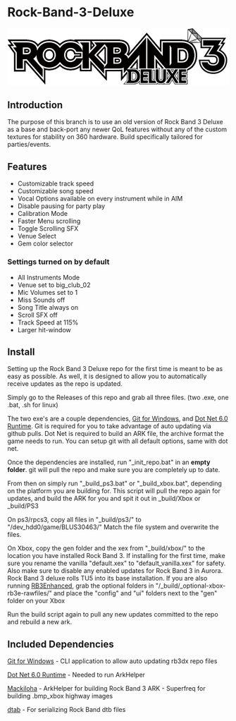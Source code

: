 # Rock-Band-3-Deluxe

![Header Image](dependencies/header.png)

## Introduction

The purpose of this branch is to use an old version of Rock Band 3 Deluxe as a base and back-port any newer QoL features without any of the custom textures for stability on 360 hardware. Build specifically tailored for parties/events.

## Features

- Customizable track speed
- Customizable song speed 
- Vocal Options available on every instrument while in AIM
- Disable pausing for party play
- Calibration Mode
- Faster Menu scrolling
- Toggle Scrolling SFX
- Venue Select
- Gem color selector

### Settings turned on by default

- All Instruments Mode
- Venue set to big_club_02
- Mic Volumes set to 1
- Miss Sounds off
- Song Title always on
- Scroll SFX off
- Track Speed at 115%
- Larger hit-window

## Install

Setting up the Rock Band 3 Deluxe repo for the first time is meant to be as easy as possible.
As well, it is designed to allow you to automatically receive updates as the repo is updated.

Simply go to the Releases of this repo and grab all three files. (two .exe, one .bat, .sh for linux)

The two exe's are a couple dependencies, [Git for Windows](https://gitforwindows.org/), and [Dot Net 6.0 Runtime](https://dotnet.microsoft.com/en-us/download/dotnet/6.0/runtime).
Git is required for you to take advantage of auto updating via github pulls. Dot Net is required to build an ARK file, the archive format the game needs to run.
You can setup git with all default options, same with dot net.

Once the dependencies are installed, run "_init_repo.bat" in an **empty folder**. git will pull the repo and make sure you are completely up to date.

From then on simply run "_build_ps3.bat" or "_build_xbox.bat", depending on the platform you are building for. This script will pull the repo again for updates, and build the ARK for you and spit it out in _build/Xbox or _build/PS3

On ps3/rpcs3, copy all files in "_build/ps3/" to "/dev_hdd0/game/BLUS30463/"
Match the file system and overwrite the files.

On Xbox, copy the gen folder and the xex from "_build/xbox/" to the location you have installed Rock Band 3.
If installing for the first time, make sure you rename the vanilla "default.xex" to "default_vanilla.xex" for safety.
Also make sure to disable any enabled updates for Rock Band 3 in Aurora. Rock Band 3 deluxe rolls TU5 into its base installation.
If you are also running [RB3Enhanced](https://github.com/RBEnhanced/RB3Enhanced), grab the optional folders in "/_build/_optional-xbox-rb3e-rawfiles/" and place the "config" and "ui" folders next to the "gen" folder on your Xbox

Run the build script again to pull any new updates committed to the repo and rebuild a new ark.


## Included Dependencies

[Git for Windows](https://gitforwindows.org/) - CLI application to allow auto updating rb3dx repo files

[Dot Net 6.0 Runtime](https://dotnet.microsoft.com/en-us/download/dotnet/6.0/runtime) - Needed to run ArkHelper

[Mackiloha](https://github.com/PikminGuts92/Mackiloha) - ArkHelper for building Rock Band 3 ARK - Superfreq for building .bmp_xbox highway images

[dtab](https://github.com/mtolly/dtab) - For serializing Rock Band dtb files
